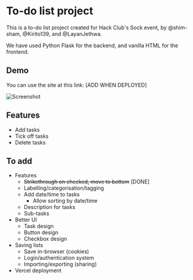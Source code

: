 # To-do list project

This is a to-do list project created for Hack Club's Sock event, by @shim-sham, @Kirito139, and @LayanJethwa.

We have used Python Flask for the backend, and vanilla HTML for the frontend.
## Demo

You can use the site at this link: [ADD WHEN DEPLOYED]

![Screenshot](LINK_TO_SCREENSHOT)
## Features

- Add tasks
- Tick off tasks
- Delete tasks
## To add

- Features
    - ~~Strikethrough on checked, move to bottom~~ [DONE]
    - Labelling/categorisation/tagging
    - Add date/time to tasks
        - Allow sorting by date/time
    - Description for tasks
    - Sub-tasks
- Better UI
    - Task design
    - Button design
    - Checkbox design
- Saving lists
    - Save in-browser (cookies)
    - Login/authentication system
    - Importing/exporting (sharing)
- Vercel deployment